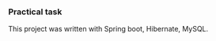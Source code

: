 ### Practical task

This project was written with Spring boot, Hibernate, MySQL. 
        
        
  

